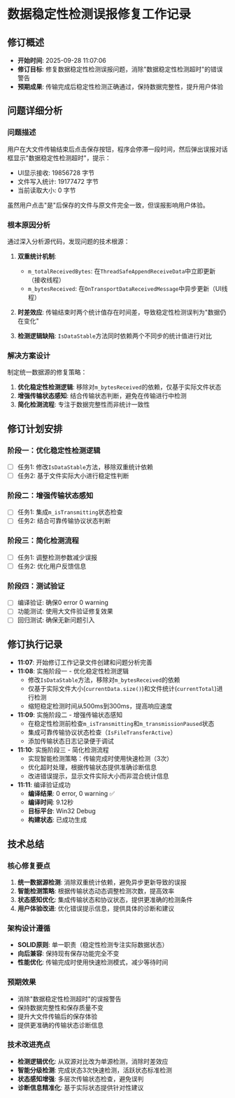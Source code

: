 # 数据稳定性检测误报修复工作记录

## 修订概述
- **开始时间**: 2025-09-28 11:07:06
- **修订目标**: 修复数据稳定性检测误报问题，消除"数据稳定性检测超时"的错误警告
- **预期成果**: 传输完成后稳定性检测正确通过，保持数据完整性，提升用户体验

## 问题详细分析
### 问题描述
用户在大文件传输结束后点击保存按钮，程序会停滞一段时间，然后弹出误报对话框显示"数据稳定性检测超时"，提示：
- UI显示接收: 19856728 字节
- 文件写入统计: 19177472 字节
- 当前读取大小: 0 字节

虽然用户点击"是"后保存的文件与原文件完全一致，但误报影响用户体验。

### 根本原因分析
通过深入分析源代码，发现问题的技术根源：

1. **双重统计机制**:
   - `m_totalReceivedBytes`: 在`ThreadSafeAppendReceiveData`中立即更新（接收线程）
   - `m_bytesReceived`: 在`OnTransportDataReceivedMessage`中异步更新（UI线程）

2. **时差效应**: 传输结束时两个统计值存在时间差，导致稳定性检测误判为"数据仍在变化"

3. **检测逻辑缺陷**: `IsDataStable`方法同时依赖两个不同步的统计值进行对比

### 解决方案设计
制定统一数据源的修复策略：

1. **优化稳定性检测逻辑**: 移除对`m_bytesReceived`的依赖，仅基于实际文件状态
2. **增强传输状态感知**: 结合传输状态判断，避免在传输进行中检测
3. **简化检测流程**: 专注于数据完整性而非统计一致性

## 修订计划安排
### 阶段一：优化稳定性检测逻辑
- [ ] 任务1: 修改`IsDataStable`方法，移除双重统计依赖
- [ ] 任务2: 基于文件实际大小进行稳定性判断

### 阶段二：增强传输状态感知
- [ ] 任务1: 集成`m_isTransmitting`状态检查
- [ ] 任务2: 结合可靠传输协议状态判断

### 阶段三：简化检测流程
- [ ] 任务1: 调整检测参数减少误报
- [ ] 任务2: 优化用户反馈信息

### 阶段四：测试验证
- [ ] 编译验证: 确保0 error 0 warning
- [ ] 功能测试: 使用大文件验证修复效果
- [ ] 回归测试: 确保无新问题引入

## 修订执行记录
- **11:07**: 开始修订工作记录文件创建和问题分析完善
- **11:08**: 实施阶段一 - 优化稳定性检测逻辑
  - 修改`IsDataStable`方法，移除对`m_bytesReceived`的依赖
  - 仅基于实际文件大小(`currentData.size()`)和文件统计(`currentTotal`)进行检测
  - 缩短稳定检测时间从500ms到300ms，提高响应速度
- **11:09**: 实施阶段二 - 增强传输状态感知
  - 在稳定性检测前检查`m_isTransmitting`和`m_transmissionPaused`状态
  - 集成可靠传输协议状态检查（`IsFileTransferActive`）
  - 添加传输状态日志记录便于调试
- **11:10**: 实施阶段三 - 简化检测流程
  - 实现智能检测策略：传输完成时使用快速检测（3次）
  - 优化超时处理，根据传输状态提供准确诊断信息
  - 改进错误提示，显示文件实际大小而非混合统计信息
- **11:11**: 编译验证成功
  - **编译结果**: 0 error, 0 warning ✅
  - **编译时间**: 9.12秒
  - **目标平台**: Win32 Debug
  - **构建状态**: 已成功生成

## 技术总结

### 核心修复要点
1. **统一数据源检测**: 消除双重统计依赖，避免异步更新导致的误报
2. **智能检测策略**: 根据传输状态动态调整检测次数，提高效率
3. **状态感知优化**: 集成传输状态和协议状态，提供更准确的检测条件
4. **用户体验改进**: 优化错误提示信息，提供具体的诊断和建议

### 架构设计遵循
- **SOLID原则**: 单一职责（稳定性检测专注实际数据状态）
- **向后兼容**: 保持现有保存功能完全不变
- **性能优化**: 传输完成时使用快速检测模式，减少等待时间

### 预期效果
- 消除"数据稳定性检测超时"的误报警告
- 保持数据完整性和保存质量不变
- 提升大文件传输后的保存体验
- 提供更准确的传输状态诊断信息

### 技术改进亮点
- **检测逻辑优化**: 从双源对比改为单源检测，消除时差效应
- **智能分级检测**: 完成状态3次快速检测，活跃状态标准检测
- **状态感知增强**: 多层次传输状态检查，避免误判
- **诊断信息精准化**: 基于实际状态提供针对性建议